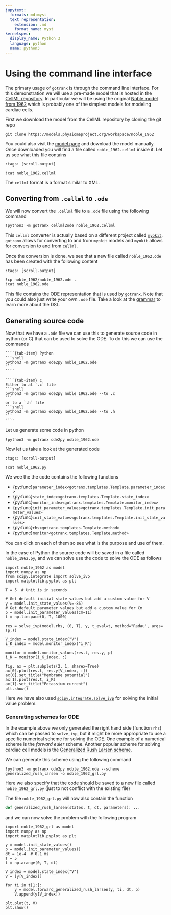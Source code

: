 ```yaml
---
jupytext:
  formats: md:myst
  text_representation:
    extension: .md
    format_name: myst
kernelspec:
  display_name: Python 3
  language: python
  name: python3
---
```


# Using the command line interface

The primary usage of `gotranx` is through the command line interface. For this demonstration we will use a pre-made model that is hosted in the [CellML repository](https://models.physiomeproject.org/cellml). In particular we will be using the original [Noble model from 1962](https://models.physiomeproject.org/e/2a6/noble_1962.cellml/view) which is probably one of the simplest models for modeling cardiac cells.

First we download the model from the CellML repository by cloning the git repo
```shell
git clone https://models.physiomeproject.org/workspace/noble_1962
```
You could also visit the [model page](https://models.physiomeproject.org/e/2a6/noble_1962.cellml/view) and download the model manually. Once downloaded you will find a file called `noble_1962.cellml` inside it. Let us see what this file contains
```{code-cell} shell
:tags: [scroll-output]

!cat noble_1962.cellml
```
The `cellml` format is a format similar to XML.

## Converting from `.cellml` to `.ode`

We will now convert the `.cellml` file to a `.ode` file using the following command
```{code-cell} shell
!python3 -m gotranx cellml2ode noble_1962.cellml
```
This `cellml` converter is actually based on a different project called [`myokit`](https://github.com/myokit/myokit). `gotranx` allows for converting to and from `myokit` models and `myokit` allows for conversion to and from `cellml`.

Once the conversion is done, we see that a new file called `noble_1962.ode` has been created with the following content
```{code-cell} shell
:tags: [scroll-output]

!cp noble_1962/noble_1962.ode .
!cat noble_1962.ode
```

This file contains the ODE representation that is used by `gotranx`. Note that you could also just write your own `.ode` file. Take a look at the [grammar](grammar.md) to learn more about the DSL.

## Generating source code
Now that we have a `.ode` file we can use this to generate source code in python (or C) that can be used to solve the ODE. To do this we can use the commands


`````{tab-set}
````{tab-item} Python
```shell
python3 -m gotranx ode2py noble_1962.ode
```
````

````{tab-item} C
Either to at `.c` file
```shell
python3 -m gotranx ode2py noble_1962.ode --to .c
```
or to a `.h` file
```shell
python3 -m gotranx ode2py noble_1962.ode --to .h
```
````
`````

Let us generate some code in python
```{code-cell} shell
!python3 -m gotranx ode2py noble_1962.ode
```

Now let us take a look at the generated code

```{code-cell} shell
:tags: [scroll-output]

!cat noble_1962.py
```


We wee the the code contains the following functions

- {py:func}`parameter_index<gotranx.templates.Template.parameter_index>`
- {py:func}`state_index<gotranx.templates.Template.state_index>`
- {py:func}`monitor_index<gotranx.templates.Template.monitor_index>`
- {py:func}`init_parameter_values<gotranx.templates.Template.init_parameter_values>`
- {py:func}`init_state_values<gotranx.templates.Template.init_state_values>`
- {py:func}`rhs<gotranx.templates.Template.method>`
- {py:func}`monitor<gotranx.templates.Template.method>`


You can click on each of them so see what is the purpose and use of them.

In the case of Python the source code will be saved in a file called `noble_1962.py`, and we can solve use the code to solve the ODE as follows

```{code-cell} python
import noble_1962 as model
import numpy as np
from scipy.integrate import solve_ivp
import matplotlib.pyplot as plt

T = 5  # Unit is in seconds

# Get default initial state values but add a custom value for V
y = model.init_state_values(V=-86)
# Get default parameter values but add a custom value for Cm
p = model.init_parameter_values(Cm=11)
t = np.linspace(0, T, 1000)

res = solve_ivp(model.rhs, (0, T), y, t_eval=t, method="Radau", args=(p,))

V_index = model.state_index("V")
i_K_index = model.monitor_index("i_K")

monitor = model.monitor_values(res.t, res.y, p)
i_K = monitor[i_K_index, :]

fig, ax = plt.subplots(2, 1, sharex=True)
ax[0].plot(res.t, res.y[V_index, :])
ax[0].set_title("Membrane potential")
ax[1].plot(res.t, i_K)
ax[1].set_title("Potassium current")
plt.show()
```

Here we have also used [`scipy.integrate.solve_ivp`](https://docs.scipy.org/doc/scipy/reference/generated/scipy.integrate.solve_ivp.html) for solving the initial value problem.


### Generating schemes for ODE
In the example above we only generated the right hand side (function `rhs`) which can be passed to `solve_ivp`, but it might be more appropriate to use a specific numerical scheme for solving the ODE. One example of a numerical scheme is the *forward euler*  scheme. Another popular scheme for solving cardiac cell models is the [Generalized Rush Larsen scheme](https://doi.org/10.1109/TBME.2009.2014739).

We can generate this scheme using the following command
```{code-cell} shell
!python3 -m gotranx ode2py noble_1962.ode --scheme generalized_rush_larsen -o noble_1962_grl.py
```
Here we also specify that the code should be saved to a new file called `noble_1962_grl.py` (just to not conflict with the existing file)

The file `noble_1962_grl.py` will now also contain the function
```python
def generalized_rush_larsen(states, t, dt, parameters): ...
```

and we can now solve the problem with the following program
```{code-cell} python
import noble_1962_grl as model
import numpy as np
import matplotlib.pyplot as plt

y = model.init_state_values()
p = model.init_parameter_values()
dt = 1e-4  # 0.1 ms
T = 5
t = np.arange(0, T, dt)

V_index = model.state_index("V")
V = [y[V_index]]

for ti in t[1:]:
    y = model.forward_generalized_rush_larsen(y, ti, dt, p)
    V.append(y[V_index])

plt.plot(t, V)
plt.show()
```

